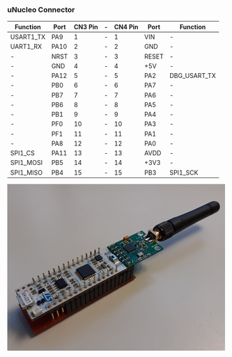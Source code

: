 ### uNucleo Connector
                    
Function | Port | CN3 Pin |-| CN4 Pin |Port| Function
----------|------|-----------|-|----------|----|----------
USART1_TX|PA9|1|-|1|VIN|-
UART1_RX|PA10|2|-|2|GND|-
- |NRST|3|-|3|RESET|-
- |GND|4|-|4|+5V|-
-|PA12|5|-|5|PA2|DBG_USART_TX
-|PB0|6|-|6|PA7|-
-|PB7|7|-|7|PA6|-
-|PB6|8|-|8|PA5|-
-|PB1|9|-|9|PA4|-
-|PF0|10|-|10|PA3|-
-|PF1|11|-|11|PA1|-
-|PA8|12|-|12|PA0|-
SPI1_CS|PA11|13|-|13|AVDD|-
SPI1_MOSI|PB5|14|-|14|+3V3|-
SPI1_MISO|PB4|15|-|15|PB3|SPI1_SCK


![](https://github.com/PavlenkoG/L031_nRF905/blob/master/Doc/uNucleo_with_nRF905.png)